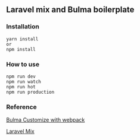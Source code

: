 ## Laravel mix and Bulma boilerplate

### Installation
```
yarn install
or
npm install
```

### How to use
```
npm run dev
npm run watch
npm run hot
npm run production
```

### Reference
[Bulma Customize with webpack](https://bulma.io/documentation/customize/with-webpack/)

[Laravel Mix](https://laravel-mix.com/docs/2.1/)
